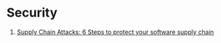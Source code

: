 # Security

1. [Supply Chain Attacks: 6 Steps to protect your software supply chain](https://dev.to/gitguardian/supply-chain-attacks-6-steps-to-protect-your-software-supply-chain-1e1b)